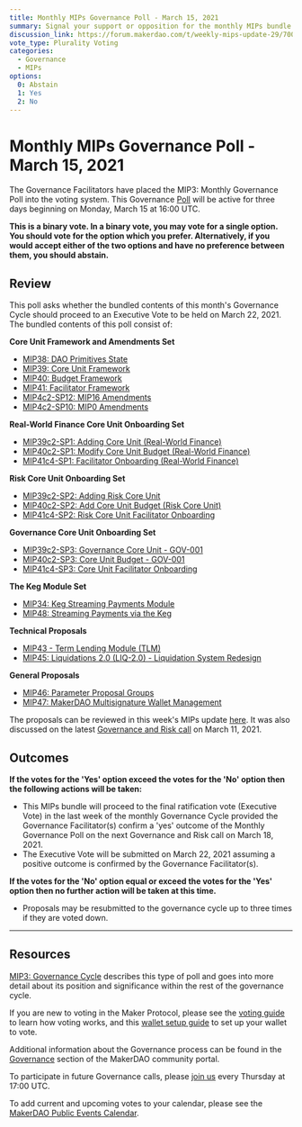 ```yaml
---
title: Monthly MIPs Governance Poll - March 15, 2021
summary: Signal your support or opposition for the monthly MIPs bundle for March
discussion_link: https://forum.makerdao.com/t/weekly-mips-update-29/7000
vote_type: Plurality Voting
categories:
  - Governance
  - MIPs
options:
  0: Abstain
  1: Yes
  2: No
---
```


# Monthly MIPs Governance Poll - March 15, 2021

The Governance Facilitators have placed the MIP3: Monthly Governance Poll into the voting system. This Governance [Poll](https://community-development.makerdao.com/en/learn/governance/on-chain-gov) will be active for three days beginning on Monday, March 15 at 16:00 UTC.

**This is a binary vote. In a binary vote, you may vote for a single option. You should vote for the option which you prefer. Alternatively, if you would accept either of the two options and have no preference between them, you should abstain.**

## Review

This poll asks whether the bundled contents of this month's Governance Cycle should proceed to an Executive Vote to be held on March 22, 2021. The bundled contents of this poll consist of:

**Core Unit Framework and Amendments Set**

- [MIP38: DAO Primitives State](https://forum.makerdao.com/t/mip38-dao-primitives-state/6095)
- [MIP39: Core Unit Framework](https://forum.makerdao.com/t/mip39-core-unit-framework/6096)
- [MIP40: Budget Framework](https://forum.makerdao.com/t/mip40-budget-framework/6097)
- [MIP41: Facilitator Framework](https://forum.makerdao.com/t/mip41-facilitator-framework/6098)
- [MIP4c2-SP12: MIP16 Amendments](https://forum.makerdao.com/t/mip4c2-sp12-mip16-amendments/6101)
- [MIP4c2-SP10: MIP0 Amendments](https://forum.makerdao.com/t/mip4c2-sp10-mip0-amendments/6099)

**Real-World Finance Core Unit Onboarding Set**

- [MIP39c2-SP1: Adding Core Unit (Real-World Finance)](https://forum.makerdao.com/t/mip39c2-sp1-adding-core-unit-real-world-finance/6224)
- [MIP40c2-SP1: Modify Core Unit Budget (Real-World Finance)](https://forum.makerdao.com/t/mip40c2-sp1-modify-core-unit-budget-real-world-finance/6225)
- [MIP41c4-SP1: Facilitator Onboarding (Real-World Finance)](https://forum.makerdao.com/t/mip41c4-sp1-facilitator-onboarding-real-world-finance/6226)

**Risk Core Unit Onboarding Set**

- [MIP39c2-SP2: Adding Risk Core Unit](https://forum.makerdao.com/t/mip39c2-sp2-adding-risk-core-unit/6342)
- [MIP40c2-SP2: Add Core Unit Budget (Risk Core Unit)](https://forum.makerdao.com/t/mip40c2-sp2-add-core-unit-budget-risk-core-unit/6343)
- [MIP41c4-SP2: Risk Core Unit Facilitator Onboarding](https://forum.makerdao.com/t/mip41c4-sp2-risk-core-unit-facilitator-onboarding/6344)

**Governance Core Unit Onboarding Set**

- [MIP39c2-SP3: Governance Core Unit - GOV-001](https://forum.makerdao.com/t/mip39c2-sp3-governance-core-unit-gov-001/6348)
- [MIP40c2-SP3: Core Unit Budget - GOV-001](https://forum.makerdao.com/t/mip40c2-sp3-core-unit-budget-gov-001/6349)
- [MIP41c4-SP3: Core Unit Facilitator Onboarding](https://forum.makerdao.com/t/mip41c4-sp3-core-unit-facilitator-onboarding/6350)

**The Keg Module Set**

- [MIP34: Keg Streaming Payments Module](https://forum.makerdao.com/t/mip34-keg-streaming-payments-module/6013)
- [MIP48: Streaming Payments via the Keg](https://forum.makerdao.com/t/mip48-streaming-payments-via-the-keg/6340)

**Technical Proposals**

- [MIP43 - Term Lending Module (TLM)](https://forum.makerdao.com/t/mip43-term-lending-module-tlm/6153)
- [MIP45: Liquidations 2.0 (LIQ-2.0) - Liquidation System Redesign](https://forum.makerdao.com/t/mip45-liquidations-2-0-liq-2-0-liquidation-system-redesign/6352)

**General Proposals**

- [MIP46: Parameter Proposal Groups](https://forum.makerdao.com/t/mip46-parameter-proposal-groups/6341)
- [MIP47: MakerDAO Multisignature Wallet Management](https://forum.makerdao.com/t/mip47-makerdao-multisignature-wallet-management/6338)

The proposals can be reviewed in this week's MIPs update [here](https://forum.makerdao.com/t/weekly-mips-update-29/7000). It was also discussed on the latest [Governance and Risk call](https://forum.makerdao.com/t/agenda-discussion-scientific-governance-and-risk-132-thursday-march-11-17-00-utc/6859) on March 11, 2021.

## Outcomes

**If the votes for the 'Yes' option exceed the votes for the 'No' option then the following actions will be taken:**

- This MIPs bundle will proceed to the final ratification vote (Executive Vote) in the last week of the monthly Governance Cycle provided the Governance Facilitator(s) confirm a 'yes' outcome of the Monthly Governance Poll on the next Governance and Risk call on March 18, 2021.
- The Executive Vote will be submitted on March 22, 2021 assuming a positive outcome is confirmed by the Governance Facilitator(s).

**If the votes for the 'No' option equal or exceed the votes for the 'Yes' option then no further action will be taken at this time.**

- Proposals may be resubmitted to the governance cycle up to three times if they are voted down.

---

## Resources

[MIP3: Governance Cycle](https://github.com/makerdao/mips/blob/master/MIP3/mip3.md) describes this type of poll and goes into more detail about its position and significance within the rest of the governance cycle.

If you are new to voting in the Maker Protocol, please see the [voting guide](https://community-development.makerdao.com/en/learn/governance/how-voting-works/) to learn how voting works, and this [wallet setup guide](https://community-development.makerdao.com/en/learn/governance/voting-setup/) to set up your wallet to vote.

Additional information about the Governance process can be found in the [Governance](https://community-development.makerdao.com/en/learn/governance) section of the MakerDAO community portal.

To participate in future Governance calls, please [join us](https://github.com/makerdao/community/tree/master/governance/governance-and-risk-meetings) every Thursday at 17:00 UTC.

To add current and upcoming votes to your calendar, please see the [MakerDAO Public Events Calendar](https://calendar.google.com/calendar/embed?src=makerdao.com_3efhm2ghipksegl009ktniomdk%40group.calendar.google.com&ctz=UTC&mode=week&showCalendars=0&showPrint=0).
